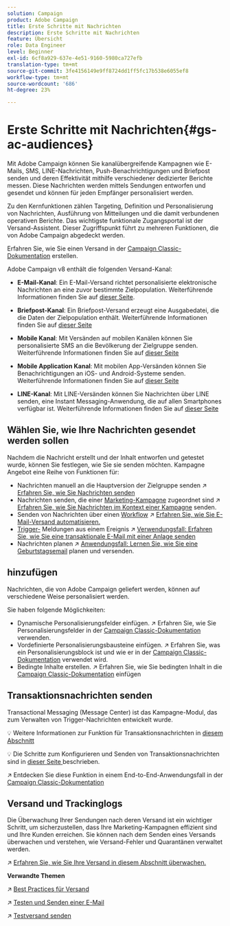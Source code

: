 ```yaml
---
solution: Campaign
product: Adobe Campaign
title: Erste Schritte mit Nachrichten
description: Erste Schritte mit Nachrichten
feature: Übersicht
role: Data Engineer
level: Beginner
exl-id: 6cf8a929-637e-4e51-9160-5980ca727efb
translation-type: tm+mt
source-git-commit: 3fe4156149e9ff8724dd1ff5fc17b538e6055ef8
workflow-type: tm+mt
source-wordcount: '686'
ht-degree: 23%

---
```


# Erste Schritte mit Nachrichten{#gs-ac-audiences}

Mit Adobe Campaign können Sie kanalübergreifende Kampagnen wie E-Mails, SMS, LINE-Nachrichten, Push-Benachrichtigungen und Briefpost senden und deren Effektivität mithilfe verschiedener dedizierter Berichte messen. Diese Nachrichten werden mittels Sendungen entworfen und gesendet und können für jeden Empfänger personalisiert werden.

Zu den Kernfunktionen zählen Targeting, Definition und Personalisierung von Nachrichten, Ausführung von Mitteilungen und die damit verbundenen operativen Berichte. Das wichtigste funktionale Zugangsportal ist der Versand-Assistent. Dieser Zugriffspunkt führt zu mehreren Funktionen, die von Adobe Campaign abgedeckt werden.

Erfahren Sie, wie Sie einen Versand in der [Campaign Classic-Dokumentation](https://experienceleague.adobe.com/docs/campaign-classic/using/sending-messages/key-steps-when-creating-a-delivery/steps-about-delivery-creation-steps.html) erstellen.

Adobe Campaign v8 enthält die folgenden Versand-Kanal:

* **E-Mail-Kanal**: Ein E-Mail-Versand richtet personalisierte elektronische Nachrichten an eine zuvor bestimmte Zielpopulation. Weiterführende Informationen finden Sie auf [dieser Seite](../send/email.md).

* **Briefpost-Kanal**: Ein Briefpost-Versand erzeugt eine Ausgabedatei, die die Daten der Zielpopulation enthält.  Weiterführende Informationen finden Sie auf [dieser Seite](../send/direct-mail.md)

* **Mobile Kanal**: Mit Versänden auf mobilen Kanälen können Sie personalisierte SMS an die Bevölkerung der Zielgruppe senden.  Weiterführende Informationen finden Sie auf [dieser Seite](../send/sms.md)

* **Mobile Application Kanal**: Mit mobilen App-Versänden können Sie Benachrichtigungen an iOS- und Android-Systeme senden.  Weiterführende Informationen finden Sie auf [dieser Seite](../send/push.md)

* **LINE-Kanal**: Mit LINE-Versänden können Sie Nachrichten über LINE senden, eine Instant Messaging-Anwendung, die auf allen Smartphones verfügbar ist. Weiterführende Informationen finden Sie auf [dieser Seite](../send/line.md)

## Wählen Sie, wie Ihre Nachrichten gesendet werden sollen

Nachdem die Nachricht erstellt und der Inhalt entworfen und getestet wurde, können Sie festlegen, wie Sie sie senden möchten. Kampagne Angebot eine Reihe von Funktionen für:

* Nachrichten manuell an die Hauptversion der Zielgruppe senden
:arrow_upper_right: [Erfahren Sie, wie Sie Nachrichten senden](https://experienceleague.adobe.com/docs/campaign-classic/using/sending-messages/sending-emails/sending-an-email/sending-messages.html)
* Nachrichten senden, die einer [Marketing-Kampagne](https://experienceleague.adobe.com/docs/campaign-classic/using/orchestrating-campaigns/orchestrate-campaigns/setting-up-marketing-campaigns.html) zugeordnet sind
:arrow_upper_right: [Erfahren Sie, wie Sie Nachrichten im Kontext einer Kampagne](https://experienceleague.adobe.com/docs/campaign-classic/using/orchestrating-campaigns/orchestrate-campaigns/marketing-campaign-deliveries.html) senden.
* Senden von Nachrichten über einen [Workflow](https://experienceleague.adobe.com/docs/campaign-classic/using/automating-with-workflows/introduction/about-workflows.html)
:arrow_upper_right: [Erfahren Sie, wie Sie E-Mail-Versand automatisieren.](https://experienceleague.adobe.com/docs/campaign-classic/using/automating-with-workflows/action-activities/delivery.html)
* [Trigger-](https://experienceleague.adobe.com/docs/campaign-classic/using/transactional-messaging/introduction/about-transactional-messaging.html) Meldungen aus einem Ereignis :arrow_upper_right:  [Verwendungsfall: Erfahren Sie, wie Sie eine transaktionale E-Mail mit einer Anlage senden](https://experienceleague.adobe.com/docs/campaign-classic/using/transactional-messaging/use-case/transactional-email-with-attachments.html)
* Nachrichten planen
:arrow_upper_right: [Anwendungsfall: Lernen Sie, wie Sie eine Geburtstagsemail](https://experienceleague.adobe.com/docs/campaign-classic/using/automating-with-workflows/use-cases/deliveries/sending-a-birthday-email.html?) planen und versenden.


## hinzufügen

Nachrichten, die von Adobe Campaign geliefert werden, können auf verschiedene Weise personalisiert werden.

Sie haben folgende Möglichkeiten:

* Dynamische Personalisierungsfelder einfügen.
:arrow_upper_right: Erfahren Sie, wie Sie Personalisierungsfelder in der [Campaign Classic-Dokumentation](https://experienceleague.adobe.com/docs/campaign-classic/using/sending-messages/personalizing-deliveries/personalization-fields.html) verwenden.
* Vordefinierte Personalisierungsbausteine einfügen.
:arrow_upper_right: Erfahren Sie, was ein Personalisierungsblock ist und wie er in der [Campaign Classic-Dokumentation](https://experienceleague.adobe.com/docs/campaign-classic/using/sending-messages/personalizing-deliveries/personalization-blocks.html) verwendet wird.
* Bedingte Inhalte erstellen.
:arrow_upper_right: Erfahren Sie, wie Sie bedingten Inhalt in die [Campaign Classic-Dokumentation](https://experienceleague.adobe.com/docs/campaign-classic/using/sending-messages/personalizing-deliveries/conditional-content.html) einfügen

## Transaktionsnachrichten senden

Transactional Messaging (Message Center) ist das Kampagne-Modul, das zum Verwalten von Trigger-Nachrichten entwickelt wurde.

:bulb: Weitere Informationen zur Funktion für Transaktionsnachrichten in [diesem Abschnitt ](../dev/architecture.md#transac-msg-archi)

:bulb: Die Schritte zum Konfigurieren und Senden von Transaktionsnachrichten sind in [dieser Seite ](../send/transactional.md) beschrieben.

:arrow_upper_right: Entdecken Sie diese Funktion in einem End-to-End-Anwendungsfall in der [Campaign Classic-Dokumentation](https://experienceleague.adobe.com/docs/campaign-classic/using/transactional-messaging/use-case/transactional-email-with-attachments.html?lang=en#transactional-messaging)

## Versand und Trackinglogs

Die Überwachung Ihrer Sendungen nach deren Versand ist ein wichtiger Schritt, um sicherzustellen, dass Ihre Marketing-Kampagnen effizient sind und Ihre Kunden erreichen. Sie können nach dem Senden eines Versands überwachen und verstehen, wie Versand-Fehler und Quarantänen verwaltet werden.

:arrow_upper_right: [Erfahren Sie, wie Sie Ihre Versand in diesem Abschnitt überwachen.](https://experienceleague.adobe.com/docs/campaign-classic/using/sending-messages/monitoring-deliveries/about-delivery-monitoring.html?lang=en#sending-messages)


**Verwandte Themen**

:arrow_upper_right:  [Best Practices für Versand](https://experienceleague.adobe.com/docs/campaign-classic/using/sending-messages/key-steps-when-creating-a-delivery/delivery-bestpractices/delivery-best-practices.html)

:arrow_upper_right:  [Testen und Senden einer E-Mail](https://experienceleague.adobe.com/docs/campaign-classic/using/sending-messages/sending-emails/sending-an-email/sending-messages.html)

:arrow_upper_right:  [Testversand senden](https://experienceleague.adobe.com/docs/campaign-classic/using/sending-messages/key-steps-when-creating-a-delivery/steps-validating-the-delivery.html)
